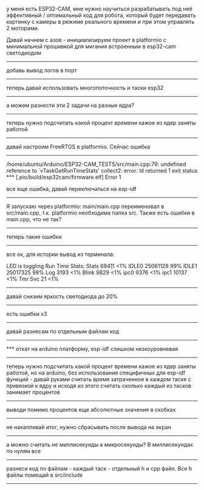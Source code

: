 у меня есть ESP32-CAM, мне нужно научиться разрабатывать под неё эффективный / оптимальный код для робота, который будет передавать картинку с камеры в режиме реального времени и при этом управлять 2 моторами.

Давай начнем с азов - инициализируем проект в platformio с  минимальной прошивкой для мигания встроенным в esp32-cam светодиодом

---

добавь вывод логов в порт

---

теперь давай использовать многопоточность и таски esp32

---

а можем разнести эти 2 задачи на разные ядра?

---

теперь нужно подсчитать какой процент времени кажое из ядер заняты работой

---

давай настроим FreeRTOS в platformio. Сейчас ошибка

---

/home/ubuntu/Arduino/ESP32-CAM_TESTS/src/main.cpp:79: undefined reference to `vTaskGetRunTimeStats'
collect2: error: ld returned 1 exit status
*** [.pio/build/esp32cam/firmware.elf] Error 1

все еще ошибка, давай переключаться на esp-idf

---

Я запускаю через platformio:
main/main.cpp переименовал в src/main.cpp, т.к. platformio необходима папка src.
Также есть ошибки в main.cpp, что не так?

---

теперь такие ошибки

---

все ок, для истории вывод из терминала:

LED is toggling
Run Time Stats:
Stats           69411           <1%
IDLE0           25061128                99%
IDLE1           25017325                99%
Log             3193            <1%
Blink           9829            <1%
ipc0            9376            <1%
ipc1            10137           <1%
Tmr Svc         21              <1%

---

давай снизим яркость светодиода до 20%

---

есть ошибки x3

---

давай разнесам по отдельным файлам код

---

*** откат на arduino платформу, esp-idf слишком низкоуровневая

---

теперь нужно подсчитать какой процент времени кажое из ядер заняты работой, но на arduino, без использования специфичных для esp-idf функций - давай руками считать время затраченное в каждом таске с привязкой к ядру и исходя из этого считать сколько каждый  из тасков занимает процентов

---

выводи помимо процентов еще абсолютные значения в скобках

---

не накапливай итог, нужно сбрасывать после вывода на экран

---

а можно считать не миллисекунды а микросекунды? В миллисекундах по нулям все 

---

разнеси код по файлам - каждый таск - отдельный h и cpp файл. Все h файлы помещай в src/include

---

